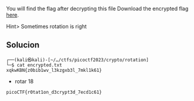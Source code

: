 You will find the flag after decrypting this file Download the encrypted flag [here](https://artifacts.picoctf.net/c/451/encrypted.txt).

Hint> Sometimes rotation is right


## Solucion

```
┌──(kali㉿kali)-[~/…/ctfs/picoctf2023/crypto/rotation]
└─$ cat encrypted.txt 
xqkwKBN{z0bib1wv_l3kzgxb3l_7mkl1k61}
```

- rotar 18
```
picoCTF{r0tat1on_d3crypt3d_7ecd1c61}
```
